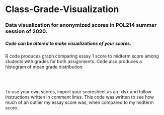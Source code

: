 # Class-Grade-Visualization
<h3>Data visualization for anonymized scores in POL214 summer session of 2020.</h3>
<h5>Code can be altered to make visualizations of your scores.</h5>
<p>R code produces graph comparing essay 1 score to midterm score among students with grades for both assignments. Code also produces a histogram of mean grade distribution.</p>
<br>
<br>
<p>To use your own scores, import your scoresheet as an .xlsx and follow instructions written in comment lines. This code was written to see how much of an
outlier my essay score was, when compared to my midterm score.</p>

